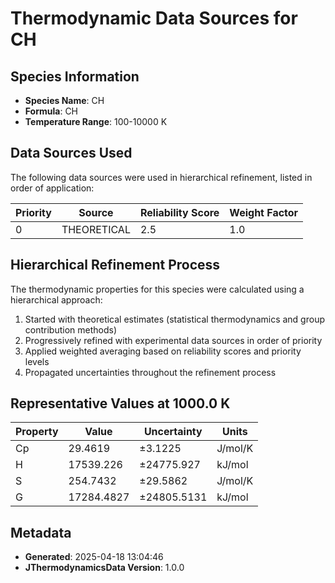 # Thermodynamic Data Sources for CH

## Species Information
- **Species Name**: CH
- **Formula**: CH
- **Temperature Range**: 100-10000 K

## Data Sources Used
The following data sources were used in hierarchical refinement, listed in order of application:

| Priority | Source | Reliability Score | Weight Factor |
|----------|--------|-------------------|---------------|
| 0 | THEORETICAL | 2.5 | 1.0 |

## Hierarchical Refinement Process
The thermodynamic properties for this species were calculated using a hierarchical approach:

1. Started with theoretical estimates (statistical thermodynamics and group contribution methods)
2. Progressively refined with experimental data sources in order of priority
3. Applied weighted averaging based on reliability scores and priority levels
4. Propagated uncertainties throughout the refinement process

## Representative Values at 1000.0 K
| Property | Value | Uncertainty | Units |
|----------|-------|-------------|-------|
| Cp | 29.4619 | ±3.1225 | J/mol/K |
| H | 17539.226 | ±24775.927 | kJ/mol |
| S | 254.7432 | ±29.5862 | J/mol/K |
| G | 17284.4827 | ±24805.5131 | kJ/mol |

## Metadata
- **Generated**: 2025-04-18 13:04:46
- **JThermodynamicsData Version**: 1.0.0
